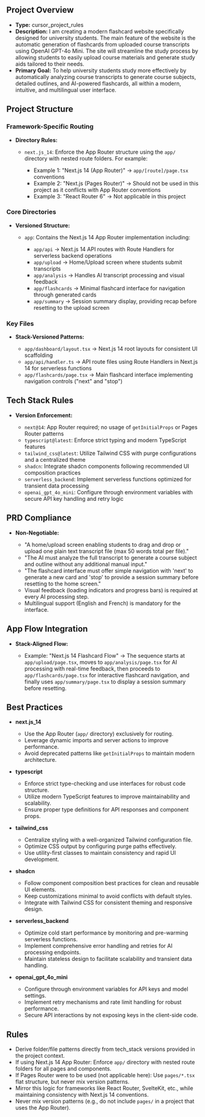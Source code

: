 ## Project Overview

*   **Type:** cursor_project_rules
*   **Description:** I am creating a modern flashcard website specifically designed for university students. The main feature of the website is the automatic generation of flashcards from uploaded course transcripts using OpenAI GPT-4o Mini. The site will streamline the study process by allowing students to easily upload course materials and generate study aids tailored to their needs.
*   **Primary Goal:** To help university students study more effectively by automatically analyzing course transcripts to generate course subjects, detailed outlines, and AI-powered flashcards, all within a modern, intuitive, and multilingual user interface.

## Project Structure

### Framework-Specific Routing

*   **Directory Rules:**

    *   `next.js_14`: Enforce the App Router structure using the `app/` directory with nested route folders. For example:

        *   Example 1: "Next.js 14 (App Router)" → `app/[route]/page.tsx` conventions
        *   Example 2: "Next.js (Pages Router)" → Should not be used in this project as it conflicts with App Router conventions
        *   Example 3: "React Router 6" → Not applicable in this project

### Core Directories

*   **Versioned Structure:**

    *   `app`: Contains the Next.js 14 App Router implementation including:

        *   `app/api` → Next.js 14 API routes with Route Handlers for serverless backend operations
        *   `app/upload` → Home/Upload screen where students submit transcripts
        *   `app/analysis` → Handles AI transcript processing and visual feedback
        *   `app/flashcards` → Minimal flashcard interface for navigation through generated cards
        *   `app/summary` → Session summary display, providing recap before resetting to the upload screen

### Key Files

*   **Stack-Versioned Patterns:**

    *   `app/dashboard/layout.tsx` → Next.js 14 root layouts for consistent UI scaffolding
    *   `app/api/handler.ts` → API route files using Route Handlers in Next.js 14 for serverless functions
    *   `app/flashcards/page.tsx` → Main flashcard interface implementing navigation controls ("next" and "stop")

## Tech Stack Rules

*   **Version Enforcement:**

    *   `next@14`: App Router required; no usage of `getInitialProps` or Pages Router patterns
    *   `typescript@latest`: Enforce strict typing and modern TypeScript features
    *   `tailwind_css@latest`: Utilize Tailwind CSS with purge configurations and a centralized theme
    *   `shadcn`: Integrate shadcn components following recommended UI composition practices
    *   `serverless_backend`: Implement serverless functions optimized for transient data processing
    *   `openai_gpt_4o_mini`: Configure through environment variables with secure API key handling and retry logic

## PRD Compliance

*   **Non-Negotiable:**

    *   "A home/upload screen enabling students to drag and drop or upload one plain text transcript file (max 50 words total per file)."
    *   "The AI must analyze the full transcript to generate a course subject and outline without any additional manual input."
    *   "The flashcard interface must offer simple navigation with 'next' to generate a new card and 'stop' to provide a session summary before resetting to the home screen."
    *   Visual feedback (loading indicators and progress bars) is required at every AI processing step.
    *   Multilingual support (English and French) is mandatory for the interface.

## App Flow Integration

*   **Stack-Aligned Flow:**

    *   Example: "Next.js 14 Flashcard Flow" → The sequence starts at `app/upload/page.tsx`, moves to `app/analysis/page.tsx` for AI processing with real-time feedback, then proceeds to `app/flashcards/page.tsx` for interactive flashcard navigation, and finally uses `app/summary/page.tsx` to display a session summary before resetting.

## Best Practices

*   **next.js_14**

    *   Use the App Router (`app/` directory) exclusively for routing.
    *   Leverage dynamic imports and server actions to improve performance.
    *   Avoid deprecated patterns like `getInitialProps` to maintain modern architecture.

*   **typescript**

    *   Enforce strict type-checking and use interfaces for robust code structure.
    *   Utilize modern TypeScript features to improve maintainability and scalability.
    *   Ensure proper type definitions for API responses and component props.

*   **tailwind_css**

    *   Centralize styling with a well-organized Tailwind configuration file.
    *   Optimize CSS output by configuring purge paths effectively.
    *   Use utility-first classes to maintain consistency and rapid UI development.

*   **shadcn**

    *   Follow component composition best practices for clean and reusable UI elements.
    *   Keep customizations minimal to avoid conflicts with default styles.
    *   Integrate with Tailwind CSS for consistent theming and responsive design.

*   **serverless_backend**

    *   Optimize cold start performance by monitoring and pre-warming serverless functions.
    *   Implement comprehensive error handling and retries for AI processing endpoints.
    *   Maintain stateless design to facilitate scalability and transient data handling.

*   **openai_gpt_4o_mini**

    *   Configure through environment variables for API keys and model settings.
    *   Implement retry mechanisms and rate limit handling for robust performance.
    *   Secure API interactions by not exposing keys in the client-side code.

## Rules

*   Derive folder/file patterns directly from tech_stack versions provided in the project context.
*   If using Next.js 14 App Router: Enforce `app/` directory with nested route folders for all pages and components.
*   If Pages Router were to be used (not applicable here): Use `pages/*.tsx` flat structure, but never mix version patterns.
*   Mirror this logic for frameworks like React Router, SvelteKit, etc., while maintaining consistency with Next.js 14 conventions.
*   Never mix version patterns (e.g., do not include `pages/` in a project that uses the App Router).
